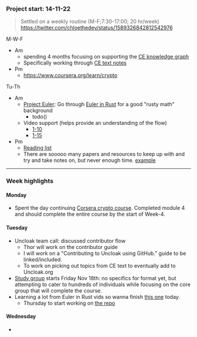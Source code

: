 ### Project start: 14-11-22
> Settled on a weekly routine (M-F;7:30-17:00; 20 hr/week)
> https://twitter.com/chloethedev/status/1589326842812542976

M-W-F
- Am
	- spending 4 months focusing on supporting the [CE knowledge graph]( https://github.com/doulos819/uncloak-c/tree/main/cryptography%20engineering)
	- Specifically working through [CE text notes](https://github.com/doulos819/mjr/blob/main/research/Notes/books/Cryptography%20Engineering%20-%202010.md)
- Pm
	- https://www.coursera.org/learn/crypto

Tu-Th
- Am
	- [Project Euler](https://projecteuler.net/archives): Go through [Euler in Rust](https://github.com/doulos819/euler-rust) for a good "rusty math" background 
		- todo()
	- Video support (helps provide an understanding of the flow)
		- [1-10](https://youtu.be/2NPX6v0qqp0)
		- [1-15](https://www.youtube.com/watch?v=12yU-onACsY&list=PLcFQxbPQBUEUNIsPQjHeULQnp3L3F_QwR&ab_channel=MarcusKazmierczak)
- Pm
	- [Reading list](https://github.com/doulos819/mjr/blob/main/research/EPF/Reading%20List.md)
	- There are sooooo many papers and resources to keep up with and try and take notes on, but never enough time. [example](https://github.com/doulos819/mjr/blob/main/research/Notes/books/articles/QAP-VB.md) 
____
### Week highlights

#### Monday
- Spent the day continuing [Corsera crypto course](https://www.coursera.org/learn/crypto). Completed module 4 and should complete the entire course by the start of Week-4.

#### Tuesday
- Uncloak team call: discussed contributor flow
	- Thor will work on the contributor guide
	- I will work on a "Contributing to Uncloak using GitHub." guide to be linked/included. 
	- To work on picking out topics from CE text to eventually add to Uncloak.org
- [Study group](https://twitter.com/uncloakcrypto/status/1591117127196749825?s=20&t=mUfu_X7siCIHKou6zyf_cw) starts Friday Nov 18th: no specifics for format yet, but attempting to cater to hundreds of individuals while focusing on the core group that will complete the course.  
- Learning a lot from Euler in Rust vids so wanna finish [this one](https://youtu.be/2NPX6v0qqp0) today.
	- Thursday to start working on [the repo](https://github.com/doulos819/euler-rust)

#### Wednesday
- 

